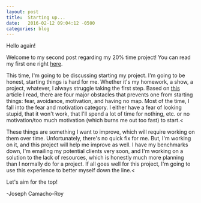 ```yaml
---
layout: post
title:  Starting up...
date:   2016-02-12 09:04:12 -0500
categories: blog
---
```

Hello again!

Welcome to my second post regarding my 20% time project! You can read my first one right [here][test-test].

This time, I'm going to be discussing starting my project. I'm going to be honest, starting things is hard for me. Whether it's my homework, a show, a project, whatever, I always struggle taking the first step. Based on [this][test] article I read, there are four major obstacles that prevents one from starting things: fear, avoidance, motivation, and having no map. Most of the time, I fall into the fear and motivation category. I either have a fear of looking stupid, that it won't work, that I'll spend a lot of time for nothing, etc. or no motivation/too much motivation (which burns me out too fast) to start.<

These things are something I want to improve, which will require working on them over time. Unfortunately, there's no quick fix for me. But, I'm working on it, and this project will help me improve as well. I have my benchmarks down, I'm emailing my potential clients very soon, and I'm working on a solution to the lack of resources, which is honestly much more planning than I normally do for a project. If all goes well for this project, I'm going to use this experience to better myself down the line.<

Let's aim for the top!

-Joseph Camacho-Roy

[test-test]: http://narumikazuko.github.io/blog/2016/02/05/introductory-post.html
[test]:      https://gigaom.com/2010/06/17/4-obstacles-to-starting-and-completing-challenging-projects/
